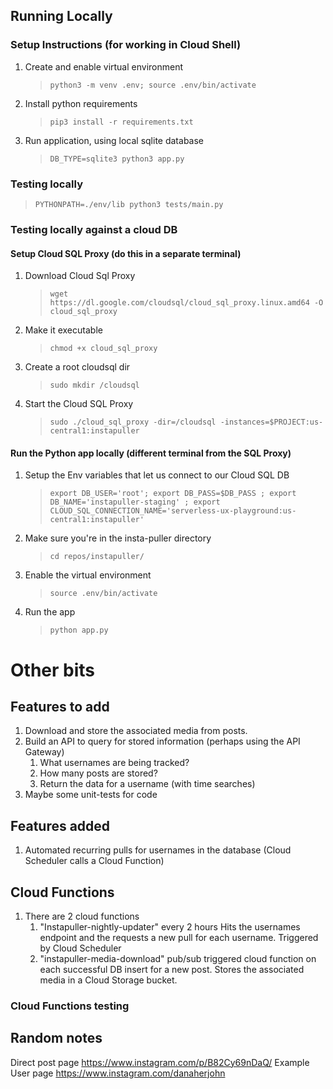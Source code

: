 ## Running Locally
### Setup Instructions (for working in Cloud Shell)

1. Create and enable virtual environment
   > `python3 -m venv .env; source .env/bin/activate`
2. Install python requirements
   > `pip3 install -r requirements.txt`
3. Run application, using local sqlite database
   > `DB_TYPE=sqlite3 python3 app.py`

### Testing locally
> `PYTHONPATH=./env/lib python3 tests/main.py`

### Testing locally against a cloud DB

#### Setup Cloud SQL Proxy (do this in a separate terminal)

1. Download Cloud Sql Proxy
   > `wget https://dl.google.com/cloudsql/cloud_sql_proxy.linux.amd64 -O cloud_sql_proxy`
2. Make it executable
   > `chmod +x cloud_sql_proxy`
3. Create a root cloudsql dir
   > `sudo mkdir /cloudsql`
4. Start the Cloud SQL Proxy
   > `sudo ./cloud_sql_proxy -dir=/cloudsql -instances=$PROJECT:us-central1:instapuller`

#### Run the Python app locally (different terminal from the SQL Proxy)

1. Setup the Env variables that let us connect to our Cloud SQL DB
   > `export DB_USER='root'; export DB_PASS=$DB_PASS ; export DB_NAME='instapuller-staging' ; export CLOUD_SQL_CONNECTION_NAME='serverless-ux-playground:us-central1:instapuller'`
2. Make sure you're in the insta-puller directory
   > `cd repos/instapuller/`
3. Enable the virtual environment
   > `source .env/bin/activate`
4. Run the app
   > `python app.py`




# Other bits

## Features to add

1. Download and store the associated media from posts.
1. Build an API to query for stored information (perhaps using the API Gateway)
   1. What usernames are being tracked?
   1. How many posts are stored?
   1. Return the data for a username (with time searches)
1. Maybe some unit-tests for code

## Features added

1. Automated recurring pulls for usernames in the database (Cloud Scheduler calls a Cloud Function)

## Cloud Functions

1. There are 2 cloud functions
   1. "Instapuller-nightly-updater" every 2 hours Hits the usernames endpoint and the requests a new pull for each username. Triggered by Cloud Scheduler
   1. "instapuller-media-download" pub/sub triggered cloud function on each successful DB insert for a new post. Stores the associated media in a Cloud Storage bucket.

### Cloud Functions testing

## Random notes

Direct post page <https://www.instagram.com/p/B82Cy69nDaQ/>
Example User page <https://www.instagram.com/danaherjohn>